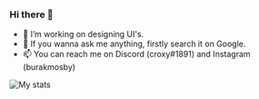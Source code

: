 ### Hi there 👋

- 🌱 I’m working on designing UI's.
- 💬 If you wanna ask me anything, firstly search it on Google.
- 📫 You can reach me on Discord (croxy#1891) and Instagram (burakmosby)

![My stats](https://github-readme-stats.vercel.app/api?username=croxywastaken)
